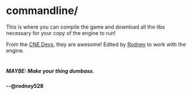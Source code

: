 # commandline/
This is where you can compile the game and download all the libs necessary for your copy of the engine to run!

From the [CNE Devs](https://github.com/FNF-CNE-Devs), they are awesome!
Edited by [Rodney](https://github.com/rodney528) to work with the engine.
#
##### MAYBE: Make your thing dumbass.
#### --@rodney528